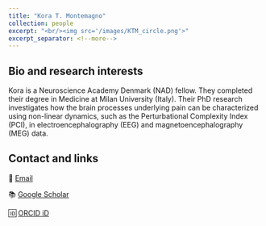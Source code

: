 ```yaml
---
title: "Kora T. Montemagno"
collection: people
excerpt: "<br/><img src='/images/KTM_circle.png'>"
excerpt_separator: <!--more-->
---
```


<!--more-->
## Bio and research interests

Kora is a Neuroscience Academy Denmark (NAD) fellow. They completed their degree in Medicine at Milan University (Italy). Their PhD research investigates how the brain processes underlying pain can be characterized using non-linear dynamics, such as the Perturbational Complexity Index (PCI), in electroencephalography (EEG) and magnetoencephalography (MEG) data.

## Contact and links

📧 [Email](mailto:kora.montemagno@cfin.au.dk)

📚 [Google Scholar](https://scholar.google.com/citations?user=vAoYI80AAAAJ&hl=en&oi=ao)

🆔 [ORCID iD](https://orcid.org/0009-0002-9828-2060)
